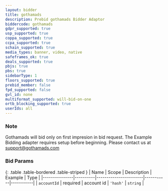 ```yaml
---
layout: bidder
title: gothamads
description: Prebid gothamads Bidder Adaptor
biddercode: gothamads
gdpr_supported: true
usp_supported: true
coppa_supported: true
ccpa_supported: true
schain_supported: true
media_types: banner, video, native
safeframes_ok: true
deals_supported: true
pbjs: true
pbs: true
sidebarType: 1
floors_supported: true
prebid_member: false
fpd_supported: false
gvl_id: none
multiformat_supported: will-bid-on-one
ortb_blocking_supported: true
userIds: all
---
```


### Note
Gothamads will bid only on first impresion in bid request.
The Example Bidding adapter requires setup before beginning. Please contact us at <support@gothamads.com>

### Bid Params

{: .table .table-bordered .table-striped }
| Name          | Scope    | Description           | Example   | Type      |
|---------------|----------|-----------------------|-----------|-----------|
| `accountId`      | required | account id | `'hash'`    | `string` |
